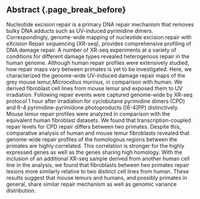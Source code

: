 ## Abstract {.page_break_before}

<!-- 250 words -->

Nucleotide excision repair is a primary DNA repair mechanism that removes bulky DNA adducts such as UV-induced pyrimidine dimers. 
Correspondingly, genome-wide mapping of nucleotide excision repair with eXcision Repair sequencing (XR-seq), provides comprehensive profiling of DNA damage repair. 
A number of XR-seq experiments at a variety of conditions for different damage types revealed heterogenous repair in the human genome.
Although human repair profiles were extensively studied, how repair maps vary between primates is yet to be investigated.
Here, we characterized the genome-wide UV-induced damage repair maps of the grey mouse lemur,*Microcebus murinus*, in comparison with human.
We derived fibroblast cell lines from mouse lemur and exposed them to UV irradiation.
Following repair events were captured genome-wide by XR-seq protocol 1 hour after irradiation for cyclobutane pyrimidine dimers (CPD) and 6-4 pyrimidine-pyrimidone photoproducts ([6-4]PP) distinctively. 
Mouse lemur repair profiles were analyzed in comparison with the equivalent human fibroblast datasets.
We found that transcription-coupled repair levels for CPD repair differs between two primates.
Despite this, comparative analysis of human and mouse lemur fibroblasts revealed that genome-wide repair profiles of the homologous regions between the primates are highly correlated. 
This correlation is stronger for the highly expressed genes as well as the genes sharing high homology.
With the inclusion of an additional XR-seq sample derived from another human cell line in the analysis, we found that fibroblasts between two primates repair lesions more similarly relative to two distinct cell lines from human.
These results suggest that mouse lemurs and humans, and possibly primates in general, share similar repair mechanism as well as genomic variance distribution.